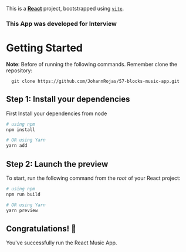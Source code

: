 This is a [**React**](https://reactnative.dev) project, bootstrapped using [`vite`](https://vitejs.dev/).

### This App was developed for Interview

# Getting Started

**Note**: Before of running the following commands. Remember clone the repository:

```
  git clone https://github.com/JohannRojas/57-blocks-music-app.git
```

## Step 1: Install your dependencies

First Install your dependencies from node

```bash
# using npm
npm install

# OR using Yarn
yarn add
```

## Step 2: Launch the preview

To start, run the following command from the _root_ of your React project:

```bash
# using npm
npm run build

# OR using Yarn
yarn preview
```

## Congratulations! 🥳

You've successfully run the React Music App.
